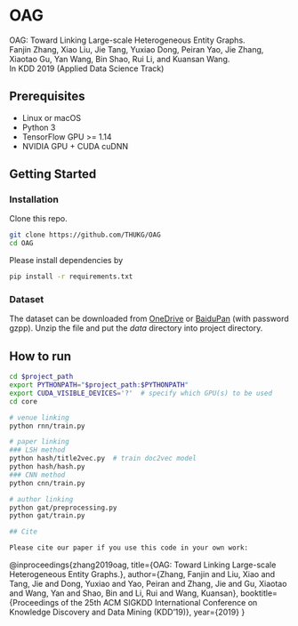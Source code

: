 # OAG

OAG: Toward Linking Large-scale Heterogeneous Entity Graphs.<br>
Fanjin Zhang, Xiao Liu, Jie Tang, Yuxiao Dong, Peiran Yao, Jie Zhang, Xiaotao Gu, Yan Wang, Bin Shao, Rui Li, and Kuansan Wang.<br>
In KDD 2019 (Applied Data Science Track)

## Prerequisites

- Linux or macOS
- Python 3
- TensorFlow GPU >= 1.14
- NVIDIA GPU + CUDA cuDNN

## Getting Started

### Installation

Clone this repo.

```bash
git clone https://github.com/THUKG/OAG
cd OAG
```

Please install dependencies by

```bash
pip install -r requirements.txt
```
### Dataset

The dataset can be downloaded from [OneDrive](https://mailstsinghuaeducn-my.sharepoint.com/:u:/g/personal/zfj17_mails_tsinghua_edu_cn/ES2s-PhyDeREs1zk0qdnA08BhzBZRSzrzKCqGAjEvdGBVQ?e=6U3bOd) or [BaiduPan](https://pan.baidu.com/s/1ZkIs89yy9TrDMssZ3ceeVw) (with password gzpp). Unzip the file and put the _data_ directory into project directory.

## How to run
```bash
cd $project_path
export PYTHONPATH="$project_path:$PYTHONPATH"
export CUDA_VISIBLE_DEVICES='?'  # specify which GPU(s) to be used
cd core

# venue linking
python rnn/train.py

# paper linking
### LSH method
python hash/title2vec.py  # train doc2vec model
python hash/hash.py
### CNN method
python cnn/train.py

# author linking
python gat/preprocessing.py
python gat/train.py

## Cite

Please cite our paper if you use this code in your own work:

```
@inproceedings{zhang2019oag,
  title={OAG: Toward Linking Large-scale Heterogeneous Entity Graphs.},
  author={Zhang, Fanjin and Liu, Xiao and Tang, Jie and Dong, Yuxiao and Yao, Peiran and Zhang, Jie and Gu, Xiaotao and Wang, Yan and Shao, Bin and Li, Rui and Wang, Kuansan},
  booktitle={Proceedings of the 25th ACM SIGKDD International Conference on Knowledge Discovery and Data Mining (KDD’19)},
  year={2019}
}
```
